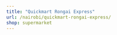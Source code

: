 ```yaml
---
title: "Quickmart Rongai Express"
url: /nairobi/quickmart-rongai-express/
shop: supermarket
---
```


